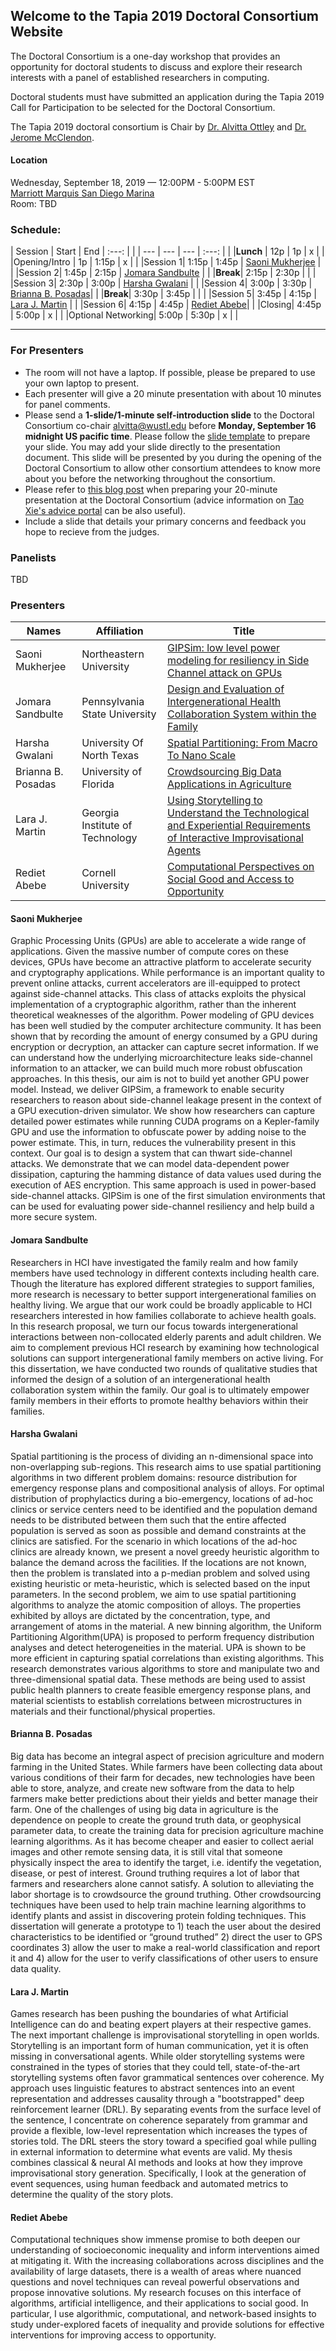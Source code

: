 ## Welcome to the Tapia 2019 Doctoral Consortium Website

The Doctoral Consortium is a one-day workshop that provides an opportunity for doctoral students to discuss and explore their research interests with a panel of established researchers in computing.

Doctoral students must have submitted an application during the Tapia 2019 Call for Participation to be selected for the Doctoral Consortium.

The Tapia 2019 doctoral consortium is Chair by [Dr. Alvitta Ottley](http://tapiaconference.org/about/committees/alvittaottley) and [Dr. Jerome McClendon](http://tapiaconference.org/about/committees/jerome-mcclendon).


#### Location
Wednesday, September 18, 2019 — 12:00PM - 5:00PM EST <br/>
[Marriott Marquis San Diego Marina](http://tapiaconference.org/venue/) <br/>
Room: TBD <br/>


### Schedule:

| Session | Start | End | :---: | |
| --- | --- | --- | :---: | |
|**Lunch** | 12p | 1p | x | |
|Opening/Intro | 1p | 1:15p | x | |
|Session 1| 1:15p | 1:45p | [Saoni Mukherjee](#saoni-mukherjee) | |
|Session 2| 1:45p | 2:15p | [Jomara Sandbulte](#jomara-sandbulte) | |
|**Break**| 2:15p | 2:30p | | | 
|Session 3| 2:30p | 3:00p | [Harsha Gwalani](#harsha-gwalani) | |
|Session 4| 3:00p | 3:30p | [Brianna B. Posadas](#brianna-b-posadas)| |
|**Break**| 3:30p | 3:45p | | | 
|Session 5| 3:45p | 4:15p | [Lara J. Martin](#lara-j-martin) | |
|Session 6| 4:15p | 4:45p | [Rediet Abebe](#rediet-abebe)| |
|Closing| 4:45p | 5:00p | x | |
|Optional Networking| 5:00p | 5:30p | x | |


---


### For Presenters

- The room will not have a laptop. If possible, please be prepared to use your own laptop to present.
- Each presenter will give a 20 minute presentation with about 10 minutes for panel comments.
- Please send a **1-slide/1-minute self-introduction slide** to the Doctoral Consortium co-chair alvitta@wustl.edu before **Monday, September 16 midnight US pacific time**. Please follow the [slide template](https://docs.google.com/presentation/d/1gzYezNx1NFguCADEEf2acZadpSVPqjIxpL3CDuHiFFE/edit?usp=sharing) to prepare your slide. You may add your slide directly to the presentation document. This slide will be presented by you during the opening of the Doctoral Consortium to allow other consortium attendees to know more about you before the networking throughout the consortium.
- Please refer to [this blog post](http://programanalysis.blogspot.com/2012/10/splash-2012-doctoral-symposium.html) when preparing your 20-minute presentation at the Doctoral Consortium (advice information on [Tao Xie's advice portal](http://web.engr.illinois.edu/~taoxie/advice/) can be also useful).
- Include a slide that details your primary concerns and feedback you hope to recieve from the judges. 

### Panelists

TBD


### Presenters

| Names | Affiliation | Title |
| ------------ |------------------ | --------------------------------------- |
| Saoni Mukherjee | Northeastern University | [GIPSim: low level power modeling for resiliency in Side Channel attack on GPUs](#soani-mukherjee) |
| Jomara Sandbulte | Pennsylvania State University | [Design and Evaluation of Intergenerational Health Collaboration System within the Family](#jomara-sandbulte) |
| Harsha Gwalani | University Of North Texas | [Spatial Partitioning: From Macro To Nano Scale](#harsha-gwalani) |
| Brianna B. Posadas | University of Florida | [Crowdsourcing Big Data Applications in Agriculture](#brianna-b-posadas) |
|  Lara J. Martin | Georgia Institute of Technology | [Using Storytelling to Understand the Technological and Experiential Requirements of Interactive Improvisational Agents](#lara-j-martin) | 
| Rediet Abebe | Cornell University | [Computational Perspectives on Social Good and Access to Opportunity](#rediet-abebe) |


#### Saoni Mukherjee
Graphic Processing Units (GPUs) are able to accelerate a wide range of applications. Given the massive number of compute cores on these devices, GPUs have become an attractive platform to accelerate security and cryptography applications. While performance is an important quality to prevent online attacks, current accelerators are ill-equipped to protect against side-channel attacks. This class of attacks exploits the physical implementation of a cryptographic algorithm, rather than the inherent theoretical weaknesses of the algorithm. Power modeling of GPU devices has been well studied by the computer architecture community. It has been shown that by recording the amount of energy consumed by a GPU during encryption or decryption, an attacker can capture secret information. If we can understand how the underlying microarchitecture leaks side-channel information to an attacker, we can build much more robust obfuscation approaches. In this thesis, our aim is not to build yet another GPU power model. Instead, we deliver GIPSim, a framework to enable security researchers to reason about side-channel leakage present in the context of a GPU execution-driven simulator. We show how researchers can capture detailed power estimates while running CUDA programs on a Kepler-family GPU and use the information to obfuscate power by adding noise to the power estimate. This, in turn, reduces the vulnerability present in this context. Our goal is to design a system that can thwart side-channel attacks. We demonstrate that we can model data-dependent power dissipation, capturing the hamming distance of data values used during the execution of AES encryption. This same approach is used in power-based side-channel attacks. GIPSim is one of the first simulation environments that can be used for evaluating power side-channel resiliency and help build a more secure system.

#### Jomara Sandbulte
Researchers in HCI have investigated the family realm and how family members have used technology in different contexts including health care. Though the literature has explored different strategies to support families, more research is necessary to better support intergenerational families on healthy living. We argue that our work could be broadly applicable to HCI researchers interested in how families collaborate to achieve health goals. In this research proposal, we turn our focus towards intergenerational interactions between non-collocated elderly parents and adult children. We aim to complement previous HCI research by examining how technological solutions can support intergenerational family members on active living. For this dissertation, we have conducted two rounds of qualitative studies that informed the design of a solution of an intergenerational health collaboration system within the family. Our goal is to ultimately empower family members in their efforts to promote healthy behaviors within their families.

#### Harsha Gwalani
Spatial partitioning is the process of dividing an n-dimensional space into non-overlapping sub-regions. This research aims to use spatial partitioning algorithms in two different problem domains: resource distribution for emergency response plans and compositional analysis of alloys. For optimal distribution of prophylactics during a bio-emergency, locations of ad-hoc clinics or service centers need to be identified and the population demand needs to be distributed between them such that the entire affected population is served as soon as possible and demand constraints at the clinics are satisfied. For the scenario in which locations of the ad-hoc clinics are already known, we present a novel greedy heuristic algorithm to balance the demand across the facilities. If the locations are not known, then the problem is translated into a p-median problem and solved using existing heuristic or meta-heuristic, which is selected based on the input parameters. In the second problem, we aim to use spatial partitioning algorithms to analyze the atomic composition of alloys. The properties exhibited by alloys are dictated by the concentration, type, and arrangement of atoms in the material. A new binning algorithm, the Uniform Partitioning Algorithm(UPA) is proposed to perform frequency distribution analyses and detect heterogeneities in the material. UPA is shown to be more efficient in capturing spatial correlations than existing algorithms. This research demonstrates various algorithms to store and manipulate two and three-dimensional spatial data. These methods are being used to assist public health planners to create feasible emergency response plans, and material scientists to establish correlations between microstructures in materials and their functional/physical properties.

#### Brianna B. Posadas
Big data has become an integral aspect of precision agriculture and modern farming in the United States. While farmers have been collecting data about various conditions of their farm for decades, new technologies have been able to store, analyze, and create new software from the data to help farmers make better predictions about their yields and better manage their farm. One of the challenges of using big data in agriculture is the dependence on people to create the ground truth data, or geophysical parameter data, to create the training data for precision agriculture machine learning algorithms. As it has become cheaper and easier to collect aerial images and other remote sensing data, it is still vital that someone physically inspect the area to identify the target, i.e. identify the vegetation, disease, or pest of interest. Ground truthing requires a lot of labor that farmers and researchers alone cannot satisfy. A solution to alleviating the labor shortage is to crowdsource the ground truthing. Other crowdsourcing techniques have been used to help train machine learning algorithms to identify plants and assist in discovering protein folding techniques. This dissertation will generate a prototype to 1) teach the user about the desired characteristics to be identified or “ground truthed” 2) direct the user to GPS coordinates 3) allow the user to make a real-world classification and report it and 4) allow for the user to verify classifications of other users to ensure data quality.

#### Lara J. Martin
Games research has been pushing the boundaries of what Artificial Intelligence can do and beating expert players at their respective games. The next important challenge is improvisational storytelling in open worlds. Storytelling is an important form of human communication, yet it is often missing in conversational agents. While older storytelling systems were constrained in the types of stories that they could tell, state-of-the-art storytelling systems often favor grammatical sentences over coherence. My approach uses linguistic features to abstract sentences into an event representation and addresses causality through a "bootstrapped" deep reinforcement learner (DRL). By separating events from the surface level of the sentence, I concentrate on coherence separately from grammar and provide a flexible, low-level representation which increases the types of stories told. The DRL steers the story toward a specified goal while pulling in external information to determine what events are valid. My thesis combines classical & neural AI methods and looks at how they improve improvisational story generation. Specifically, I look at the generation of event sequences, using human feedback and automated metrics to determine the quality of the story plots.

#### Rediet Abebe
Computational techniques show immense promise to both deepen our understanding of socioeconomic inequality and inform interventions aimed at mitigating it. With the increasing collaborations across disciplines and the availability of large datasets, there is a wealth of areas where nuanced questions and novel techniques can reveal powerful observations and propose innovative solutions. My research focuses on this interface of algorithms, artificial intelligence, and their applications to social good. In particular, I use algorithmic, computational, and network-based insights to study under-explored facets of inequality and provide solutions for effective interventions for improving access to opportunity.
